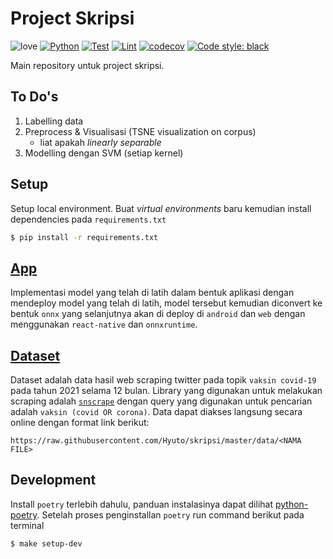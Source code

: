 # Project Skripsi

![love](https://img.shields.io/badge/Made%20with-🖤-white)
[![Python](https://img.shields.io/badge/Python-≥3.8-green?logo=python)](https://www.python.org/)
[![Test](https://github.com/Hyuto/skripsi/actions/workflows/testing.yaml/badge.svg)](https://github.com/Hyuto/skripsi/actions/workflows/testing.yaml)
[![Lint](https://github.com/Hyuto/skripsi/actions/workflows/linting.yaml/badge.svg)](https://github.com/Hyuto/skripsi/actions/workflows/linting.yaml)
[![codecov](https://codecov.io/gh/Hyuto/skripsi/branch/master/graph/badge.svg?token=6L0ICORI22)](https://codecov.io/gh/Hyuto/skripsi)
[![Code style: black](https://img.shields.io/badge/code%20style-black-000000.svg)](https://github.com/psf/black)

Main repository untuk project skripsi.

## To Do's

1. Labelling data
2. Preprocess & Visualisasi (TSNE visualization on corpus)
   - liat apakah _linearly separable_
3. Modelling dengan SVM (setiap kernel)

## Setup

Setup local environment. Buat _virtual environments_ baru kemudian install dependencies pada
`requirements.txt`

```bash
$ pip install -r requirements.txt
```

## [App](https://github.com/Hyuto/skripsi-app)

Implementasi model yang telah di latih dalam bentuk aplikasi dengan mendeploy model yang
telah di latih, model tersebut kemudian diconvert ke bentuk `onnx` yang selanjutnya akan di deploy
di `android` dan `web` dengan menggunakan `react-native` dan `onnxruntime`.

## [Dataset](.data)

Dataset adalah data hasil web scraping twitter pada topik `vaksin covid-19` pada tahun 2021 selama
12 bulan. Library yang digunakan untuk melakukan scraping adalah [`snscrape`](https://github.com/JustAnotherArchivist/snscrape)
dengan query yang digunakan untuk pencarian adalah `vaksin (covid OR corona)`. Data dapat diakses
langsung secara online dengan format link berikut:

```
https://raw.githubusercontent.com/Hyuto/skripsi/master/data/<NAMA FILE>
```

## Development

Install `poetry` terlebih dahulu, panduan instalasinya dapat dilihat
[python-poetry](https://python-poetry.org/docs/#installation).
Setelah proses penginstallan `poetry` run command berikut pada terminal

```bash
$ make setup-dev
```
